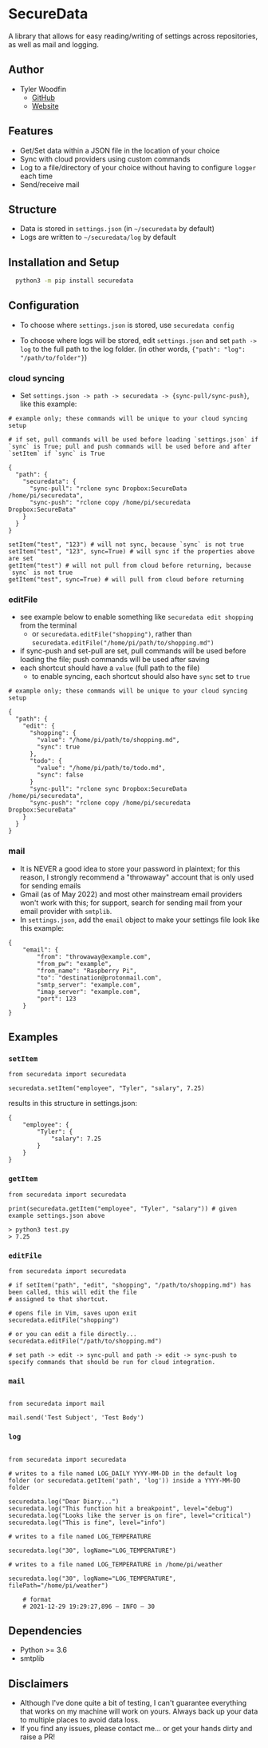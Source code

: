 # SecureData

A library that allows for easy reading/writing of settings across repositories, as well as mail and logging.

## Author

- Tyler Woodfin
  - [GitHub](https://www.github.com/tylerjwoodfin)
  - [Website](http://tyler.cloud)

## Features

- Get/Set data within a JSON file in the location of your choice
- Sync with cloud providers using custom commands
- Log to a file/directory of your choice without having to configure `logger` each time
- Send/receive mail

## Structure

- Data is stored in `settings.json` (in `~/securedata` by default)
- Logs are written to `~/securedata/log` by default

## Installation and Setup

```bash
  python3 -m pip install securedata
```

## Configuration

- To choose where `settings.json` is stored, use `securedata config`

- To choose where logs will be stored, edit `settings.json` and set `path -> log` to the full path to the log folder. (in other words, `{"path": "log": "/path/to/folder"}`)

### cloud syncing

- Set `settings.json -> path -> securedata -> {sync-pull/sync-push}`, like this example:

```
# example only; these commands will be unique to your cloud syncing setup

# if set, pull commands will be used before loading `settings.json` if `sync` is True; pull and push commands will be used before and after `setItem` if `sync` is True

{
  "path": {
    "securedata": {
      "sync-pull": "rclone sync Dropbox:SecureData /home/pi/securedata",
      "sync-push": "rclone copy /home/pi/securedata Dropbox:SecureData"
    }
  }
}

setItem("test", "123") # will not sync, because `sync` is not true
setItem("test", "123", sync=True) # will sync if the properties above are set
getItem("test") # will not pull from cloud before returning, because `sync` is not true
getItem("test", sync=True) # will pull from cloud before returning
```

### editFile

- see example below to enable something like `securedata edit shopping` from the terminal
  - or `securedata.editFile("shopping")`, rather than `securedata.editFile("/home/pi/path/to/shopping.md")`
- if sync-push and set-pull are set, pull commands will be used before loading the file; push commands will be used after saving
- each shortcut should have a `value` (full path to the file)
  - to enable syncing, each shortcut should also have `sync` set to `true`

```
# example only; these commands will be unique to your cloud syncing setup

{
  "path": {
    "edit": {
      "shopping": {
        "value": "/home/pi/path/to/shopping.md",
        "sync": true
      },
      "todo": {
        "value": "/home/pi/path/to/todo.md",
        "sync": false
      }
      "sync-pull": "rclone sync Dropbox:SecureData /home/pi/securedata",
      "sync-push": "rclone copy /home/pi/securedata Dropbox:SecureData"
    }
  }
}
```

### mail

- It is NEVER a good idea to store your password in plaintext; for this reason, I strongly recommend a "throwaway" account that is only used for sending emails
- Gmail (as of May 2022) and most other mainstream email providers won't work with this; for support, search for sending mail from your email provider with `smtplib`.
- In `settings.json`, add the `email` object to make your settings file look like this example:

```
{
    "email": {
        "from": "throwaway@example.com",
        "from_pw": "example",
        "from_name": "Raspberry Pi",
        "to": "destination@protonmail.com",
        "smtp_server": "example.com",
        "imap_server": "example.com",
        "port": 123
    }
}
```

## Examples

### `setItem`

```
from securedata import securedata

securedata.setItem("employee", "Tyler", "salary", 7.25)
```

results in this structure in settings.json:

```
{
    "employee": {
        "Tyler": {
            "salary": 7.25
        }
    }
}
```

### `getItem`

```
from securedata import securedata

print(securedata.getItem("employee", "Tyler", "salary")) # given example settings.json above
```

```
> python3 test.py
> 7.25
```

### `editFile`

```
from securedata import securedata

# if setItem("path", "edit", "shopping", "/path/to/shopping.md") has been called, this will edit the file
# assigned to that shortcut.

# opens file in Vim, saves upon exit
securedata.editFile("shopping")

# or you can edit a file directly...
securedata.editFile("/path/to/shopping.md")

# set path -> edit -> sync-pull and path -> edit -> sync-push to specify commands that should be run for cloud integration.
```

### `mail`

```

from securedata import mail

mail.send('Test Subject', 'Test Body')

```

### `log`

```

from securedata import securedata

# writes to a file named LOG_DAILY YYYY-MM-DD in the default log folder (or securedata.getItem('path', 'log')) inside a YYYY-MM-DD folder

securedata.log("Dear Diary...")
securedata.log("This function hit a breakpoint", level="debug")
securedata.log("Looks like the server is on fire", level="critical")
securedata.log("This is fine", level="info")

# writes to a file named LOG_TEMPERATURE

securedata.log("30", logName="LOG_TEMPERATURE")

# writes to a file named LOG_TEMPERATURE in /home/pi/weather

securedata.log("30", logName="LOG_TEMPERATURE", filePath="/home/pi/weather")

    # format
    # 2021-12-29 19:29:27,896 — INFO — 30

```

## Dependencies

- Python >= 3.6
- smtplib

## Disclaimers

- Although I've done quite a bit of testing, I can't guarantee everything that works on my machine will work on yours. Always back up your data to multiple places to avoid data loss.
- If you find any issues, please contact me... or get your hands dirty and raise a PR!

```

```
